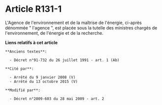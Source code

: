 # Article R131-1

L'Agence de l'environnement et de la maîtrise de l'énergie, ci-après dénommée " l'agence ", est placée sous la tutelle des
ministres chargés de l'environnement, de l'énergie et de la recherche.

**Liens relatifs à cet article**

	**Anciens textes**:

	  - Décret n°91-732 du 26 juillet 1991 - art. 1 (Ab)

	**Cité par**:

	  - Arrêté du 9 janvier 2008 (V)
	  - Arrêté du 13 octobre 2015 (V)

	**Modifié par**:

	  - Décret n°2009-603 du 28 mai 2009 - art. 2
